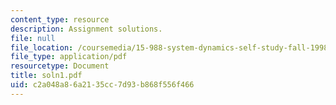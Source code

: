 ```yaml
---
content_type: resource
description: Assignment solutions.
file: null
file_location: /coursemedia/15-988-system-dynamics-self-study-fall-1998-spring-1999/c2a048a86a2135cc7d93b868f556f466_soln1.pdf
file_type: application/pdf
resourcetype: Document
title: soln1.pdf
uid: c2a048a8-6a21-35cc-7d93-b868f556f466
---
```

